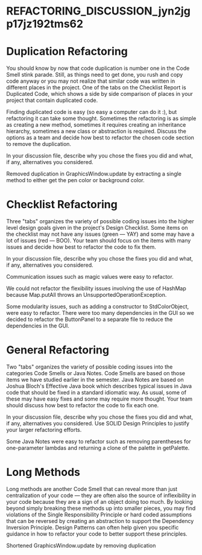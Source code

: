 REFACTORING_DISCUSSION_jyn2jgp17jz192tms62
=

# Duplication Refactoring
You should know by now that code duplication is number one in the Code Smell stink parade. Still, as things need to get done, you rush and copy code anyway or you may not realize that similar code was written in different places in the project. One of the tabs on the Checklist Report is Duplicated Code, which shows a side by side comparison of places in your project that contain duplicated code.

Finding duplicated code is easy (so easy a computer can do it :), but refactoring it can take some thought. Sometimes the refactoring is as simple as creating a new method, sometimes it requires creating an inheritance hierarchy, sometimes a new class or abstraction is required. Discuss the options as a team and decide how best to refactor the chosen code section to remove the duplication.

In your discussion file, describe why you chose the fixes you did and what, if any, alternatives you considered.

Removed duplication in GraphicsWindow.update by extracting a single method to either get the pen color or background color.

# Checklist Refactoring
Three "tabs" organizes the variety of possible coding issues into the higher level design goals given in the project's Design Checklist. Some items on the checklist may not have any issues (green — YAY) and some may have a lot of issues (red — BOO). Your team should focus on the items with many issues and decide how best to refactor the code to fix them.

In your discussion file, describe why you chose the fixes you did and what, if any, alternatives you considered.

Communication issues such as magic values were easy to refactor. 

We could not refactor the flexibility issues involving the use of HashMap because Map.putAll throws an UnsupportedOperationException.

Some modularity issues, such as adding a constructor to StdColorObject, were easy to refactor. There were too many dependencies in the GUI so we decided to refactor the ButtonPanel to a separate file to reduce the dependencies in the GUI.

# General Refactoring
Two "tabs" organizes the variety of possible coding issues into the categories Code Smells or Java Notes. Code Smells are based on those items we have studied earlier in the semester. Java Notes are based on Joshua Bloch's Effective Java book which describes typical issues in Java code that should be fixed in a standard idiomatic way. As usual, some of these may have easy fixes and some may require more thought. Your team should discuss how best to refactor the code to fix each one.

In your discussion file, describe why you chose the fixes you did and what, if any, alternatives you considered. Use SOLID Design Principles to justify your larger refactoring efforts.

Some Java Notes were easy to refactor such as removing parentheses for one-parameter lambdas and returning a clone of the palette in getPalette.



# Long Methods
Long methods are another Code Smell that can reveal more than just centralization of your code — they are often also the source of inflexibility in your code because they are a sign of an object doing too much. By looking beyond simply breaking these methods up into smaller pieces, you may find violations of the Single Responsibility Principle or hard coded assumptions that can be reversed by creating an abstraction to support the Dependency Inversion Principle. Design Patterns can often help given you specific guidance in how to refactor your code to better support these principles.

Shortened GraphicsWindow.update by removing duplication
